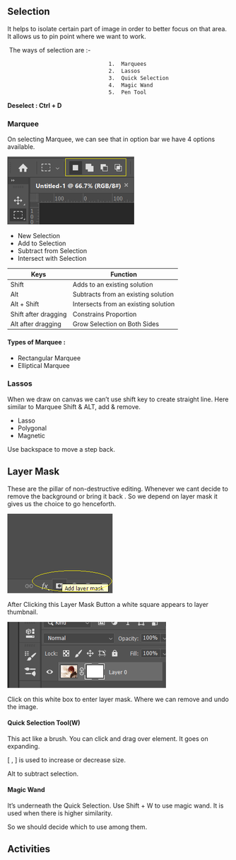 ## Selection

It helps to isolate certain part of image in order to better focus on that area. It allows us to pin point where we want to work.

​	The ways of selection are :-

									1.	Marquees
									2.	Lassos
									3.	Quick Selection
									4.	Magic Wand
									5.	Pen Tool 

**Deselect : Ctrl + D**

### Marquee

On selecting Marquee, we can see that in option bar we have 4 options available.

![1](1.png)

- New Selection
- Add to Selection
- Subtract from Selection
- Intersect with Selection

| Keys                 | Function                             |
| -------------------- | ------------------------------------ |
| Shift                | Adds to an existing solution         |
| Alt                  | Subtracts from an existing solution  |
| Alt + Shift          | Intersects from an existing solution |
| Shift after dragging | Constrains Proportion                |
| Alt after dragging   | Grow Selection on Both Sides         |

#### Types of Marquee :

- Rectangular Marquee
- Elliptical Marquee

### Lassos

When we draw on canvas we can’t use shift key to create straight line. Here similar to Marquee Shift & ALT, add & remove.

- Lasso
- Polygonal
- Magnetic 

Use backspace to move a step back.

## Layer Mask

These are the pillar of non-destructive editing. Whenever we cant decide to remove the background or bring it back . So we depend on layer mask it gives us the choice to go henceforth.

![2](2.png)

After Clicking this Layer Mask Button a white square appears to layer thumbnail.

![3](3.png)

Click on this white box to enter layer mask. Where we can remove and undo the image.



#### Quick Selection Tool(W)

This act like a brush. You can click and drag over element. It goes on expanding. 

[ , ] is used to increase or decrease size.

Alt to subtract selection.

#### Magic Wand 

It’s underneath the Quick Selection. Use Shift + W to use magic wand. It is used when there is higher similarity. 

So we should decide which to use among them.

## Activities

